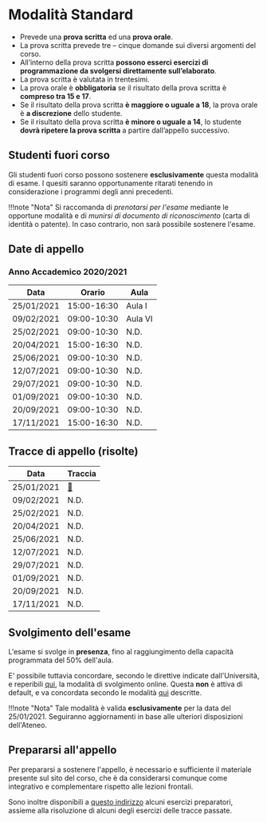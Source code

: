 # Modalità Standard

- Prevede una **prova scritta** ed una **prova orale**.
- La prova scritta prevede tre – cinque domande sui diversi argomenti del corso.
- All’interno della prova scritta **possono esserci esercizi di programmazione da svolgersi direttamente sull’elaborato**.
- La prova scritta è valutata in trentesimi.
- La prova orale è **obbligatoria** se il risultato della prova scritta è **compreso tra 15 e 17**.
- Se il risultato della prova scritta **è maggiore o uguale a 18**, la prova orale è **a discrezione** dello studente.
- Se il risultato della prova scritta **è minore o uguale a 14**, lo studente **dovrà ripetere la prova scritta** a partire dall’appello successivo.

## Studenti fuori corso

Gli studenti fuori corso possono sostenere **esclusivamente** questa modalità di esame. I quesiti saranno opportunamente ritarati tenendo in considerazione i programmi degli anni precedenti.

!!!note "Nota"
	Si raccomanda di _prenotarsi per l'esame_ mediante le opportune modalità e di _munirsi di documento di riconoscimento_ (carta di identità o patente). In caso contrario, non sarà possibile sostenere l'esame.

## Date di appello

### Anno Accademico 2020/2021

| Data       | Orario      | Aula    |
| ---------- | ----------- | ------- |
| 25/01/2021 | 15:00-16:30 | Aula I  |
| 09/02/2021 | 09:00-10:30 | Aula VI |
| 25/02/2021 | 09:00-10:30 | N.D.    |
| 20/04/2021 | 15:00-16:30 | N.D.    |
| 25/06/2021 | 09:00-10:30 | N.D.    |
| 12/07/2021 | 09:00-10:30 | N.D.    |
| 29/07/2021 | 09:00-10:30 | N.D.    |
| 01/09/2021 | 09:00-10:30 | N.D.    |
| 20/09/2021 | 09:00-10:30 | N.D.    |
| 17/11/2021 | 15:00-16:30 | N.D.    |

## Tracce di appello (risolte)

| Data       | Traccia                                   |
| ---------- | ----------------------------------------- |
| 25/01/2021 | [:link:](./tracce/appello_25_01_2021.pdf) |
| 09/02/2021 | N.D.                                      |
| 25/02/2021 | N.D.                                      |
| 20/04/2021 | N.D.                                      |
| 25/06/2021 | N.D.                                      |
| 12/07/2021 | N.D.                                      |
| 29/07/2021 | N.D.                                      |
| 01/09/2021 | N.D.                                      |
| 20/09/2021 | N.D.                                      |
| 17/11/2021 | N.D.                                      |

## Svolgimento dell'esame

L'esame si svolge in **presenza**, fino al raggiungimento della capacità programmata del 50% dell'aula.

E' possibile tuttavia concordare, secondo le direttive indicate dall'Università, e reperibili [qui](https://www.uniba.it/coronavirus), la modalità di svolgimento online. Questa **non** è attiva di default, e va concordata secondo le modalità [qui](../../comunicazioni/standard.md) descritte.

!!!note "Nota"
	Tale modalità è valida **esclusivamente** per la data del 25/01/2021. Seguiranno aggiornamenti in base alle ulteriori disposizioni dell'Ateneo.

## Prepararsi all'appello

Per prepararsi a sostenere l'appello, è necessario e sufficiente il materiale presente sul sito del corso, che è da considerarsi comunque come integrativo e complementare rispetto alle lezioni frontali.

Sono inoltre disponibili a [questo indirizzo](./esercizi/scritto.md) alcuni esercizi preparatori, assieme alla risoluzione di alcuni degli esercizi delle tracce passate.
